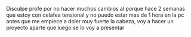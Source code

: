 Disculpe profe por no hacer muchos cambios al porque hace 2 semanas que estoy con celafea tensional y no puedo estar mas de 1 hora en la pc antes que me empiece a doler muy fuerte la cabeza, voy a hacer un proyecto aparte que luego se lo voy a presentar

